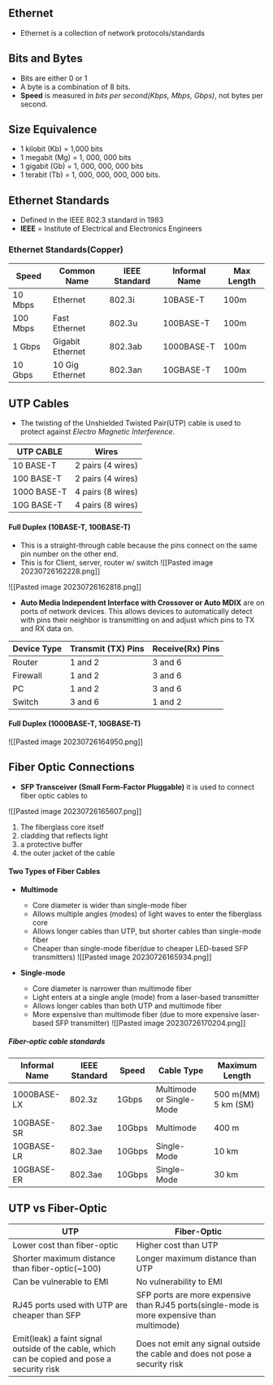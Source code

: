 ## Ethernet
- Ethernet is a collection of network protocols/standards

## Bits and Bytes
- Bits are either 0 or 1
- A byte is a combination of 8 bits. 
- **Speed** is measured in *bits per second(Kbps, Mbps, Gbps)*, not bytes per second. 

## Size Equivalence
- 1 kilobit (Kb) = 1,000 bits
- 1 megabit (Mg) = 1, 000, 000 bits
- 1 gigabit (Gb) = 1, 000, 000, 000 bits
- 1 terabit (Tb) = 1, 000, 000, 000, 000 bits. 

## Ethernet Standards
- Defined in the IEEE 802.3 standard in 1983
- **IEEE** = Institute of Electrical and Electronics Engineers


### Ethernet Standards(Copper)

| Speed    | Common Name      | IEEE Standard | Informal Name | Max Length |
| -------- | ---------------- | ------------- | ------------- | ---------- |
| 10 Mbps  | Ethernet         | 802.3i        | 10BASE-T      | 100m       |
| 100 Mbps | Fast Ethernet    | 802.3u        | 100BASE-T     | 100m       |
| 1 Gbps   | Gigabit Ethernet | 802.3ab       | 1000BASE-T    | 100m       |
| 10 Gbps  | 10 Gig Ethernet  | 802.3an       | 10GBASE-T     | 100m           |

## UTP Cables
- The twisting of the Unshielded Twisted Pair(UTP) cable is used to protect against *Electro Magnetic Interference*.

| UTP CABLE   | Wires             |
| ----------- | ----------------- |
| 10 BASE-T   | 2 pairs (4 wires) |
| 100 BASE-T  | 2 pairs (4 wires) |
| 1000 BASE-T | 4 pairs (8 wires) |
| 10G BASE-T  | 4 pairs (8 wires) |

#### Full Duplex (10BASE-T, 100BASE-T)
- This is a straight-through cable because the pins connect on the same pin number on the other end.
- This is for Client, server, router w/ switch
![[Pasted image 20230726162228.png]]

![[Pasted image 20230726162818.png]]

- **Auto Media Independent Interface with Crossover or Auto MDIX** are on ports of network devices. This allows devices to automatically detect with pins their neighbor is transmitting on and adjust which pins to TX and RX data on. 

| Device Type | Transmit (TX) Pins | Receive(Rx) Pins |
| ----------- | ------------------ | ---------------- |
| Router      | 1 and 2            | 3 and 6          |
| Firewall    | 1 and 2            | 3 and 6          |
| PC          | 1 and 2            | 3 and 6          |
| Switch      | 3 and 6            | 1 and 2          | 


#### Full Duplex (1000BASE-T, 10GBASE-T)
![[Pasted image 20230726164950.png]]


## Fiber Optic Connections
- **SFP Transceiver (Small Form-Factor Pluggable)** it is used to connect fiber optic cables to 

![[Pasted image 20230726165607.png]]

1. The fiberglass core itself
2. cladding that reflects light
3. a protective buffer
4. the outer jacket of the cable

#### Two Types of Fiber Cables
- **Multimode**
	- Core diameter is wider than single-mode fiber
	- Allows multiple angles (modes) of light waves to enter the fiberglass core
	- Allows longer cables than UTP, but shorter cables than single-mode fiber
	- Cheaper than single-mode fiber(due to cheaper LED-based SFP transmitters)
	![[Pasted image 20230726165934.png]]

- **Single-mode**
	- Core diameter is narrower than multimode fiber
	- Light enters at a single angle (mode) from a laser-based transmitter
	- Allows longer cables than both UTP and multimode fiber
	- More expensive than multimode fiber (due to more expensive laser-based SFP transmitter)
	![[Pasted image 20230726170204.png]]


##### Fiber-optic cable standards

| Informal Name | IEEE Standard | Speed  | Cable Type               | Maximum Length      |
| ------------- | ------------- | ------ | ------------------------ | ------------------- |
| 1000BASE-LX   | 802.3z        | 1Gbps  | Multimode or Single-Mode | 500 m(MM) 5 km (SM) |
| 10GBASE-SR    | 802.3ae       | 10Gbps | Multimode                | 400 m               |
| 10GBASE-LR    | 802.3ae       | 10Gbps | Single-Mode              | 10 km               |
| 10GBASE-ER    | 802.3ae       | 10Gbps | Single-Mode              | 30 km               |


## UTP vs Fiber-Optic

| UTP                                                                                          | Fiber-Optic                                                                                |
| -------------------------------------------------------------------------------------------- | ------------------------------------------------------------------------------------------ |
| Lower cost than fiber-optic                                                                  | Higher cost than UTP                                                                       |
| Shorter maximum distance than fiber-optic(~100)                                              | Longer maximum distance than UTP                                                           |
| Can be vulnerable to EMI                                                                     | No vulnerability to EMI                                                                    |
| RJ45 ports used with UTP are cheaper than SFP                                                | SFP ports are more expensive than RJ45 ports(single-mode is more expensive than multimode) |
| Emit(leak) a faint signal outside of the cable, which can be copied and pose a security risk | Does not emit any signal outside the cable and does not pose a security risk                                                                                           |
